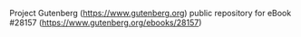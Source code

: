 Project Gutenberg (https://www.gutenberg.org) public repository for eBook #28157 (https://www.gutenberg.org/ebooks/28157)
